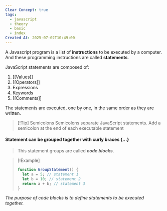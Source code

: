 ```yaml
---
Clear Concept: true
tags:
  - javascript
  - theory
  - basic
  - index
Created At: 2025-07-02T10:49:00
---
```


 A Javascript program is a list of **instructions** to be executed by a computer. And these programming instructions are called **statements**.

JavaScript statements are composed of:
1. [[Values]]
2. [[Operators]]
3. Expressions
4. Keywords
5. [[Comments]]

The statements are executed, one by one, in the same order as they are written.


> [!Tip] Semicolons
> Semicolons separate JavaScript statements.
> Add a semicolon at the end of each executable statement


#### Statement can be grouped together with curly braces {...}
> This statement groups are called ***code blocks***. 

>[!Example]
> ```js
> function GroupStatement() {
> 	let a = 5; // statement 1
> 	let b = 10; // statement 2
> 	return a + b; // statement 3
> }
> ```

*The purpose of code blocks is to define statements to be executed together.*
